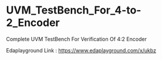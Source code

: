 # UVM_TestBench_For_4-to-2_Encoder  
Complete UVM TestBench For Verification Of 4:2 Encoder

Edaplayground Link : https://www.edaplayground.com/x/ukbz

